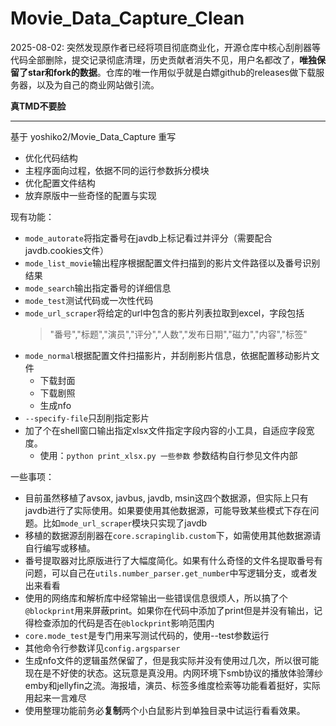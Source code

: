 # Movie_Data_Capture_Clean

2025-08-02: 突然发现原作者已经将项目彻底商业化，开源仓库中核心刮削器等代码全部删除，提交记录彻底清理，历史贡献者消失不见，用户名都改了，**唯独保留了star和fork的数据**。仓库的唯一作用似乎就是白嫖github的releases做下载服务器，以及为自己的商业网站做引流。

**真TMD不要脸**

--------------------------

基于 yoshiko2/Movie_Data_Capture 重写
* 优化代码结构
* 主程序面向过程，依据不同的运行参数拆分模块
* 优化配置文件结构
* 放弃原版中一些奇怪的配置与实现

现有功能：
* `mode_autorate`将指定番号在javdb上标记看过并评分（需要配合javdb.cookies文件）
* `mode_list_movie`输出程序根据配置文件扫描到的影片文件路径以及番号识别结果
* `mode_search`输出指定番号的详细信息
* `mode_test`测试代码或一次性代码
* `mode_url_scraper`将给定的url中包含的影片列表拉取到excel，字段包括
    >"番号","标题","演员","评分","人数","发布日期","磁力","内容","标签"
* `mode_normal`根据配置文件扫描影片，并刮削影片信息，依据配置移动影片文件
  * 下载封面
  * 下载剧照
  * 生成nfo  
* `--specify-file`只刮削指定影片
* 加了个在shell窗口输出指定xlsx文件指定字段内容的小工具，自适应字段宽度。
  * 使用：`python print_xlsx.py 一些参数` 参数结构自行参见文件内部


一些事项：
* 目前虽然移植了avsox, javbus, javdb, msin这四个数据源，但实际上只有javdb进行了实际使用。如果要使用其他数据源，可能导致某些模式下存在问题。比如`mode_url_scraper`模块只实现了javdb
* 移植的数据源刮削器在`core.scrapinglib.custom`下，如需使用其他数据源请自行编写或移植。
* 番号提取器对比原版进行了大幅度简化。如果有什么奇怪的文件名提取番号有问题，可以自己在`utils.number_parser.get_number`中写逻辑分支，或者发出来看看
* 使用的网络库和解析库中经常输出一些错误信息很烦人，所以搞了个`@blockprint`用来屏蔽print。如果你在代码中添加了print但是并没有输出，记得检查添加的代码是否在`@blockprint`影响范围内
* `core.mode_test`是专门用来写测试代码的，使用--test参数运行
* 其他命令行参数详见`config.argsparser`
* 生成nfo文件的逻辑虽然保留了，但是我实际并没有使用过几次，所以很可能现在是不好使的状态。这玩意是真没用。内网环境下smb协议的播放体验薄纱emby和jellyfin之流。海报墙，演员、标签多维度检索等功能看着挺好，实际用起来一言难尽
* 使用整理功能前务必**复制**两个小白鼠影片到单独目录中试运行看看效果。